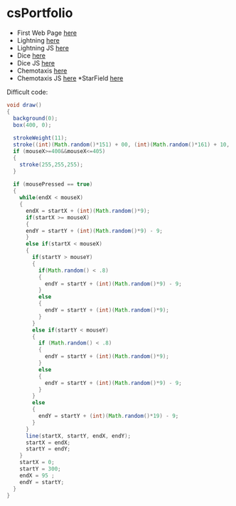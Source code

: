 # csPortfolio
* First Web Page [here](https://alexejosh.github.io/portfolio/firstPage/firstPage)
* Lightning [here](https://alexejosh.github.io/lightning2/)
* Lightning JS [here](https://alexejosh.github.io/lightning2/lightining_3_js/index.html)
* Dice [here](https://alexejosh.github.io/dice3/)
* Dice JS [here]()
* Chemotaxis [here](https://alexejosh.github.io/chemotaxis4/index)
* Chemotaxis JS [here]()
*StarField [here](https://alexejosh.github.io/starfield5/)

Difficult code:
```Java
void draw()
{
  background(0);
  box(400, 0);
  
  strokeWeight(11);
  stroke((int)(Math.random()*151) + 00, (int)(Math.random()*161) + 10, (int)(Math.random()*171));
  if (mouseX>=400&&mouseX<=405)
  {
    stroke(255,255,255);
  }
    
  if (mousePressed == true)
  {
    while(endX < mouseX)
    {
      endX = startX + (int)(Math.random()*9);
      if(startX >= mouseX) 
      {
      endY = startY + (int)(Math.random()*9) - 9;
      }
      else if(startX < mouseX) 
      {
        if(startY > mouseY) 
        {
          if(Math.random() < .8)
          {  
            endY = startY + (int)(Math.random()*9) - 9;
          }
          else
          {
            endY = startY + (int)(Math.random()*9);
          }
        }
        else if(startY < mouseY) 
        {
          if (Math.random() < .8)
          {
            endY = startY + (int)(Math.random()*9);
          }
          else
          {
            endY = startY + (int)(Math.random()*9) - 9;
          }
        }
        else 
        {
          endY = startY + (int)(Math.random()*19) - 9;
        }
      }
      line(startX, startY, endX, endY);
      startX = endX;
      startY = endY;
    }
    startX = 0;
    startY = 300;
    endX = 95 ;
    endY = startY;
  }
}

```

